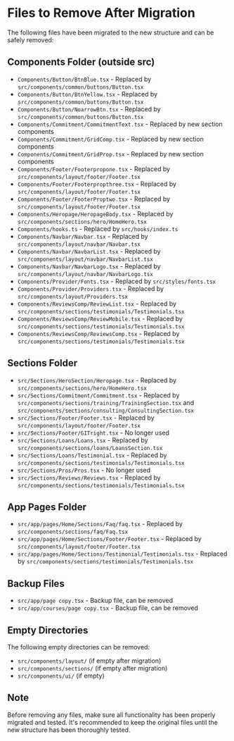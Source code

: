 # Files to Remove After Migration

The following files have been migrated to the new structure and can be safely removed:

## Components Folder (outside src)

- `Components/Button/BtnBlue.tsx` - Replaced by `src/components/common/buttons/Button.tsx`
- `Components/Button/BtnYellow.tsx` - Replaced by `src/components/common/buttons/Button.tsx`
- `Components/Button/NoarrowBtn.tsx` - Replaced by `src/components/common/buttons/Button.tsx`
- `Components/Commitment/CommitmentText.tsx` - Replaced by new section components
- `Components/Commitment/GridComp.tsx` - Replaced by new section components
- `Components/Commitment/GridProp.tsx` - Replaced by new section components
- `Components/Footer/Footerpropone.tsx` - Replaced by `src/components/layout/footer/Footer.tsx`
- `Components/Footer/Footerpropthree.tsx` - Replaced by `src/components/layout/footer/Footer.tsx`
- `Components/Footer/FooterProptwo.tsx` - Replaced by `src/components/layout/footer/Footer.tsx`
- `Components/Heropage/HeropageBody.tsx` - Replaced by `src/components/sections/hero/HomeHero.tsx`
- `Components/hooks.ts` - Replaced by `src/hooks/index.ts`
- `Components/Navbar/Navbar.tsx` - Replaced by `src/components/layout/navbar/Navbar.tsx`
- `Components/Navbar/NavbarList.tsx` - Replaced by `src/components/layout/navbar/NavbarList.tsx`
- `Components/Navbar/NavbarLogo.tsx` - Replaced by `src/components/layout/navbar/NavbarLogo.tsx`
- `Components/Provider/Fonts.tsx` - Replaced by `src/styles/fonts.tsx`
- `Components/Provider/Providers.tsx` - Replaced by `src/components/layout/Providers.tsx`
- `Components/ReviewsComp/ReviewList.tsx` - Replaced by `src/components/sections/testimonials/Testimonials.tsx`
- `Components/ReviewsComp/ReviewMobile.tsx` - Replaced by `src/components/sections/testimonials/Testimonials.tsx`
- `Components/ReviewsComp/ReviewsComp.tsx` - Replaced by `src/components/sections/testimonials/Testimonials.tsx`

## Sections Folder

- `src/Sections/HeroSection/Heropage.tsx` - Replaced by `src/components/sections/hero/HomeHero.tsx`
- `src/Sections/Commitment/Commitment.tsx` - Replaced by `src/components/sections/training/TrainingSection.tsx` and `src/components/sections/consulting/ConsultingSection.tsx`
- `src/Sections/Footer/Footer.tsx` - Replaced by `src/components/layout/footer/Footer.tsx`
- `src/Sections/Footer/GITright.tsx` - No longer used
- `src/Sections/Loans/Loans.tsx` - Replaced by `src/components/sections/loans/LoansSection.tsx`
- `src/Sections/Loans/Testimonial.tsx` - Replaced by `src/components/sections/testimonials/Testimonials.tsx`
- `src/Sections/Pros/Pros.tsx` - No longer used
- `src/Sections/Reviews/Reviews.tsx` - Replaced by `src/components/sections/testimonials/Testimonials.tsx`

## App Pages Folder

- `src/app/pages/Home/Sections/Faq/faq.tsx` - Replaced by `src/components/sections/faq/Faq.tsx`
- `src/app/pages/Home/Sections/Footer/Footer.tsx` - Replaced by `src/components/layout/footer/Footer.tsx`
- `src/app/pages/Home/Sections/Testimonial/Testimonials.tsx` - Replaced by `src/components/sections/testimonials/Testimonials.tsx`

## Backup Files

- `src/app/page copy.tsx` - Backup file, can be removed
- `src/app/courses/page copy.tsx` - Backup file, can be removed

## Empty Directories

The following empty directories can be removed:
- `src/components/layout/` (if empty after migration)
- `src/components/sections/` (if empty after migration)
- `src/components/ui/` (if empty)

## Note

Before removing any files, make sure all functionality has been properly migrated and tested. It's recommended to keep the original files until the new structure has been thoroughly tested.
